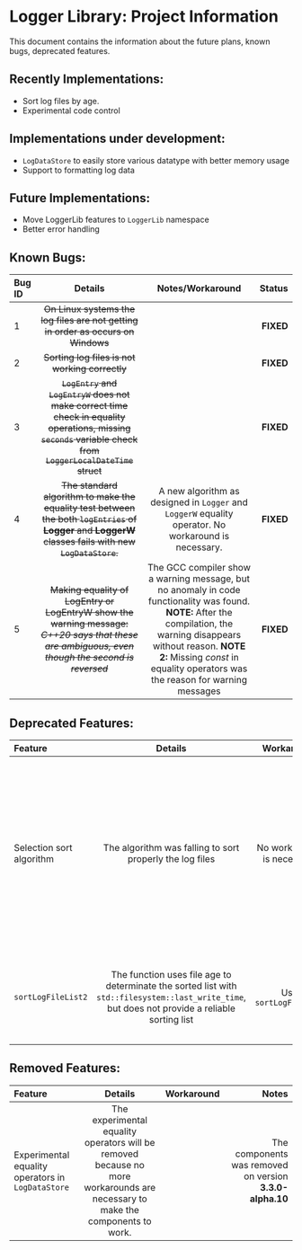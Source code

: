 # Logger Library: Project Information

This document contains the information about the future plans, known bugs, deprecated features.

## Recently Implementations:

- Sort log files by age.
- Experimental code control

## Implementations under development:

- `LogDataStore` to easily store various datatype with better memory usage
- Support to formatting log data

## Future Implementations:

- Move LoggerLib features to `LoggerLib` namespace
- Better error handling

## Known Bugs:

| Bug ID | Details | Notes/Workaround | Status |
| :----- | :-----: | :--------------: | -----: |
| 1 | ~~On Linux systems the log files are not getting in order as occurs on Windows~~ |  | **FIXED** |
| 2 | ~~Sorting log files is not working correctly~~ |  | **FIXED** |
| 3 | ~~`LogEntry` and `LogEntryW` does not make correct time check in equality operations, missing `seconds` variable check from `LoggerLocalDateTime` struct~~ |  | **FIXED** |
| 4 | ~~The standard algorithm to make the equality test between the both `logEntries` of **Logger** and **LoggerW** classes fails with new `LogDataStore`.~~ | A new algorithm as designed in `Logger` and `LoggerW` equality operator. No workaround is necessary. | **FIXED** |
| 5 | ~~Making equality of LogEntry or LogEntryW show the warning message: *C++20 says that these are ambiguous, even though the second is reversed*~~ | The GCC compiler show a warning message, but no anomaly in code functionality was found. **NOTE:** After the compilation, the warning disappears without reason. **NOTE 2:** Missing *const* in equality operators was the reason for warning messages | **FIXED** |

## Deprecated Features:

| Feature | Details | Workaround | Notes |
| :------ | :-----: | :--------: | ----: |
| Selection sort algorithm | The algorithm was falling to sort properly the log files | No workaround is necessary | The algorithm is disabled and a new algorithm is working. The code will be removed on version **3.3.0-beta** |
| `sortLogFileList2` | The function uses file age to determinate the sorted list with `std::filesystem::last_write_time`, but does not provide a reliable sorting list | Use `sortLogFileList` | This function will be removed on version **3.3.0-beta** |

## Removed Features:

| Feature | Details | Workaround | Notes |
| :------ | :-----: | :--------: | ----: |
| Experimental equality operators in `LogDataStore` | The experimental equality operators will be removed because no more workarounds are necessary to make the components to work. |  | The components was removed on version **3.3.0-alpha.10** |
